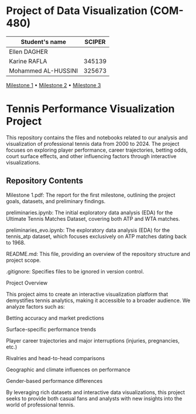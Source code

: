 # Project of Data Visualization (COM-480)

| Student's name | SCIPER |
| -------------- | ------ |
|Ellen DAGHER| |
|Karine RAFLA| 345139|
|Mohammed AL-HUSSINI| 325673|

[Milestone 1](#milestone-1) • [Milestone 2](#milestone-2) • [Milestone 3](#milestone-3)

# Tennis Performance Visualization Project

This repository contains the files and notebooks related to our analysis and visualization of professional tennis data from 2000 to 2024. The project focuses on exploring player performance, career trajectories, betting odds, court surface effects, and other influencing factors through interactive visualizations.

## Repository Contents

Milestone 1.pdf: The report for the first milestone, outlining the project goals, datasets, and preliminary findings.

preliminaries.ipynb: The initial exploratory data analysis (EDA) for the Ultimate Tennis Matches Dataset, covering both ATP and WTA matches.

preliminaries_evo.ipynb: The exploratory data analysis (EDA) for the tennis_atp dataset, which focuses exclusively on ATP matches dating back to 1968.

README.md: This file, providing an overview of the repository structure and project scope.

.gitignore: Specifies files to be ignored in version control.

Project Overview

This project aims to create an interactive visualization platform that demystifies tennis analytics, making it accessible to a broader audience. We analyze factors such as:

Betting accuracy and market predictions

Surface-specific performance trends

Player career trajectories and major interruptions (injuries, pregnancies, etc.)

Rivalries and head-to-head comparisons

Geographic and climate influences on performance

Gender-based performance differences

By leveraging rich datasets and interactive data visualizations, this project seeks to provide both casual fans and analysts with new insights into the world of professional tennis.
